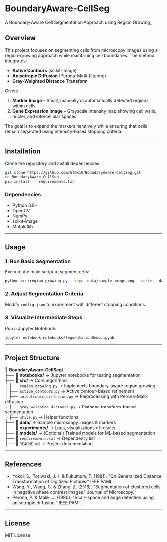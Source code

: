 # **BoundaryAware-CellSeg**  
A Boundary-Aware Cell Segmentation Approach using Region Growing_

## **Overview**  
This project focuses on segmenting cells from microscopy images using a region-growing approach while maintaining cell boundaries. The method integrates:  
- **Active Contours** (scikit-image)  
- **Anisotropic Diffusion** (Perona-Malik filtering)  
- **Gray-Weighted Distance Transform**  

Given:  
1. **Marker Image** – Small, manually or automatically detected regions within cells.  
2. **Gene Expression Image** – Grayscale intensity map showing cell walls, nuclei, and intercellular spaces.  

The goal is to expand the markers iteratively while ensuring that cells remain separated using intensity-based stopping criteria.

---

## **Installation**  
Clone the repository and install dependencies:  
```bash
git clone https://github.com/STGK10/BoundaryAware-CellSeg.git  
cd BoundaryAware-CellSeg
pip install -r requirements.txt
```

### **Dependencies**  
- Python 3.8+  
- OpenCV  
- NumPy  
- scikit-image  
- Matplotlib  

---

## **Usage**  
### **1. Run Basic Segmentation**  
Execute the main script to segment cells:  
```bash
python src/region_growing.py --input data/sample_image.png --markers data/markers.png --output results/segmented.png
```

### **2. Adjust Segmentation Criteria**  
Modify `config.json` to experiment with different stopping conditions.  

### **3. Visualize Intermediate Steps**  
Run a Jupyter Notebook:  
```bash
jupyter notebook notebooks/SegmentationDemo.ipynb
```

---

## **Project Structure**  
📂 **BoundaryAware-CellSeg/**  
 ├── 📂 **notebooks/** → Jupyter notebooks for testing segmentation  
 ├── 📂 **src/** → Core algorithms  
 │    ├── `region_growing.py` → Implements boundary-aware region growing  
 │    ├── `active_contours.py` → Active contour-based refinement  
 │    ├── `anisotropic_diffusion.py` → Preprocessing with Perona-Malik diffusion  
 │    ├── `gray_weighted_distance.py` → Distance transform-based segmentation  
 │    ├── `utils.py` → Helper functions  
 ├── 📂 **data/** → Sample microscopy images & markers  
 ├── 📂 **experiments/** → Logs, visualizations of results  
 ├── 📂 **models/** → (Optional) Trained models for ML-based segmentation  
 ├── 📜 `requirements.txt` → Dependency list  
 ├── 📜 `README.md` → Project documentation  
  

---

## **References**  
- Yokoi, S., Toriwaki, J.-I. & Fukumura, T. (1981). "On Generalized Distance Transformation of Digitized Pictures." IEEE PAMI.  
- Wang, Y., Wang, C. & Zhang, Z. (2018). "Segmentation of clustered cells in negative phase contrast images." Journal of Microscopy.  
- Perona, P. & Malik, J. (1990). "Scale-space and edge detection using anisotropic diffusion." IEEE PAMI.  

---

## **License**  
MIT License  
